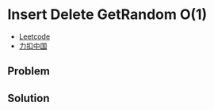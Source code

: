 # Insert Delete GetRandom O(1)

- [Leetcode](https://leetcode.com/problems/insert-delete-getrandom-o1)
- [力扣中国](https://leetcode.cn/problems/insert-delete-getrandom-o1)

## Problem

[](desc.md ':include')

## Solution

[](solution.cpp ':include :type=code cpp')
